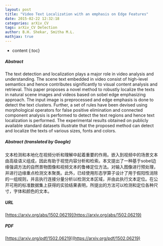 ```yaml
---
layout: post
title: "Video Text Localization with an emphasis on Edge Features"
date: 2015-02-22 12:32:18
categories: arXiv_CV
tags: arXiv_CV Detection
author: B.H. Shekar, Smitha M.L.
mathjax: true
---
```


* content
{:toc}

##### Abstract
The text detection and localization plays a major role in video analysis and understanding. The scene text embedded in video consist of high-level semantics and hence contributes significantly to visual content analysis and retrieval. This paper proposes a novel method to robustly localize the texts in natural scene images and videos based on sobel edge emphasizing approach. The input image is preprocessed and edge emphasis is done to detect the text clusters. Further, a set of rules have been devised using morphological operators for false positive elimination and connected component analysis is performed to detect the text regions and hence text localization is performed. The experimental results obtained on publicly available standard datasets illustrate that the proposed method can detect and localize the texts of various sizes, fonts and colors.

##### Abstract (translated by Google)
文本检测和本地化在视频分析和理解中起着重要的作用。嵌入到视频中的场景文本由高级语义组成，因此有助于视觉内容分析和检索。本文提出了一种基于sobel边缘强调方法的自然景物图像和视频文本的鲁棒定位方法。对输入图像进行预处理，并进行边缘重点检测文本聚类。此外，已经使用形态学算子设计了用于假阳性消除的一组规则，并且执行连接分量分析以检测文本区域，并由此执行文本定位。在公开可用的标准数据集上获得的实验结果表明，所提出的方法可以检测和定位各种尺寸，字体和颜色的文本。

##### URL
[https://arxiv.org/abs/1502.06219](https://arxiv.org/abs/1502.06219)

##### PDF
[https://arxiv.org/pdf/1502.06219](https://arxiv.org/pdf/1502.06219)

